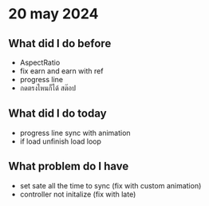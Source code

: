 # 20 may 2024
## What did I do before
- AspectRatio
- fix earn and earn with ref
- progress line
- กดตรงไหนก็ได้ สต๊อป

## What did I do today
- progress line sync with animation
- if load unfinish load loop

## What problem do I have
- set sate all the time to  sync (fix with custom animation)
- controller not initalize (fix with late)



